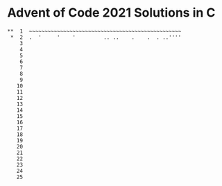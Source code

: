 # Advent of Code 2021 Solutions in C

    **  1  ~~~~~~~~~~~~~~~~~~~~~~~~~~~~~~~~~~~~~~~~~~~~~~~~~
     *  2  .  '     '    '         .. ..    .    .  . ..''''  
        3  
        4  
        5  
        6  
        7  
        8  
        9  
       10  
       11  
       12  
       13  
       14  
       15  
       16  
       17  
       18  
       19  
       20  
       21  
       22  
       23  
       24  
       25   
